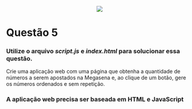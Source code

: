<p align="center">
    <img src="https://www.infnet.edu.br/infnet/wp-content/themes/infnet.homepage//assets/img/LogoInfnetRodape.png"/>
</p>

# Questão 5

### Utilize o arquivo _script.js_ e _index.html_ para solucionar essa questão.

Crie uma aplicação web com uma página que obtenha a quantidade de números a serem apostados na Megasena e, ao clique de um botão, gere os números ordenados e sem repetição.

### A aplicação web precisa ser baseada em HTML e JavaScript